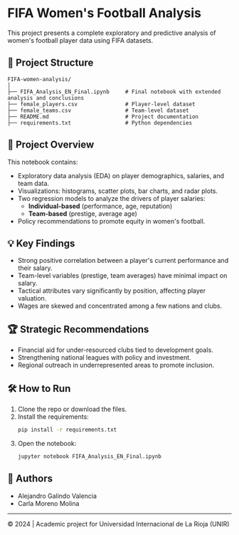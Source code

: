 # FIFA Women's Football Analysis

This project presents a complete exploratory and predictive analysis of women's football player data using FIFA datasets.

## 📂 Project Structure

```
FIFA-women-analysis/
│
├── FIFA_Analysis_EN_Final.ipynb     # Final notebook with extended analysis and conclusions
├── female_players.csv               # Player-level dataset
├── female_teams.csv                 # Team-level dataset
├── README.md                        # Project documentation
├── requirements.txt                 # Python dependencies
```

## 🧠 Project Overview

This notebook contains:
- Exploratory data analysis (EDA) on player demographics, salaries, and team data.
- Visualizations: histograms, scatter plots, bar charts, and radar plots.
- Two regression models to analyze the drivers of player salaries:
  - **Individual-based** (performance, age, reputation)
  - **Team-based** (prestige, average age)
- Policy recommendations to promote equity in women's football.

## 💡 Key Findings

- Strong positive correlation between a player's current performance and their salary.
- Team-level variables (prestige, team averages) have minimal impact on salary.
- Tactical attributes vary significantly by position, affecting player valuation.
- Wages are skewed and concentrated among a few nations and clubs.

## 🏆 Strategic Recommendations

- Financial aid for under-resourced clubs tied to development goals.
- Strengthening national leagues with policy and investment.
- Regional outreach in underrepresented areas to promote inclusion.

## 🛠️ How to Run

1. Clone the repo or download the files.
2. Install the requirements:
   ```bash
   pip install -r requirements.txt
   ```
3. Open the notebook:
   ```bash
   jupyter notebook FIFA_Analysis_EN_Final.ipynb
   ```

## 📢 Authors

- Alejandro Galindo Valencia  
- Carla Moreno Molina

---

© 2024 | Academic project for Universidad Internacional de La Rioja (UNIR)
